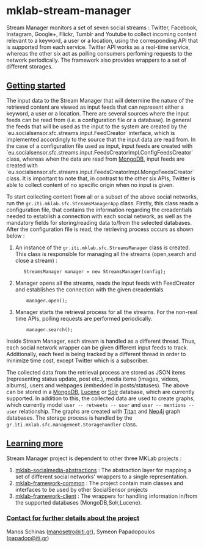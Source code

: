 mklab-stream-manager
===========================

<p>Stream Manager monitors a set of seven social streams : Twitter, Facebook, Instagram, Google+, Flickr, Tumblr and Youtube to collect incoming content relevant to a keyword, a user or a location, using the corresponding API that is supported from each service. Twitter API works as a real-time service, whereas the other six act as polling consumers perfoming requests to the network periodically. The framework also provides wrappers to a set of different storages.</p>

<h2><u>Getting started</u></h2>
The input data to the Stream Manager that will determine the nature of the retrieved content are viewed as input feeds that can represent either a keyword, a user or a location. There are several sources where the input feeds can be read from (i.e. a configuration file or a database). In general the feeds that will be used as the input to the system are created by the `eu.socialsensor.sfc.streams.input.FeedCreator` interface, which is implemented accordingly to the source that the input data are read from. In the case of a configuration file used as input, input feeds are created with `eu.socialsensor.sfc.streams.input.FeedsCreatorImpl.ConfigFeedsCreator` class, whereas when the data are read from <a href="http://www.mongodb.org/">MongoDB</a>, input feeds are created with `eu.socialsensor.sfc.streams.input.FeedsCreatorImpl.MongoFeedsCreator` class. It is important to note that, in contrast to the other six APIs, Twitter is able to collect content of no specific origin when no input is given.

To start collecting content from all or a subset of the above social networks, run the `gr.iti.mklab.sfc.StreamsManagerApp` class. Firstly, this class reads a configuration file, that contains the information regarding the creadentials needed to establish a connection with each social network, as well as the mandatory fields for storing/reading data to/from the selected databases. After the configuration file is read, the retrieving process occurs as shown below : 

1. An instance of the  `gr.iti.mklab.sfc.StreamsManager` class is created. This class is responsible for managing all the streams (open,search and close a stream) : 

          StreamsManager manager = new StreamsManager(config);
          

2. Manager opens all the streams, reads the input feeds with FeedCreator and establishes the connection with the given creadentials


           manager.open();  
           
3. Manager starts the retrieval process for all the streams. For the non-real time APIs, polling requests are performed periodically. 
    
           manager.search();
    

Inside Stream Manager, each stream is handled as a different thread. Thus, each social network wrapper can be given different input feeds to track. Additionally, each feed is being tracked by a different thread in order to minimize time cost, except Twitter which is a subscriber.

The collected data from the retrieval process are stored as JSON items (representing status update, post etc.), media items (images, videos, albums), users and webpages (embedded in posts/statuses). The above can be stored in a <a href="http://www.mongodb.org/">MongoDB</a>, <a href="http://lucene.apache.org/">Lucene</a> or <a href="http://lucene.apache.org/solr/">Solr</a> database, which are currently supported. In addition to this, the collected data are used to create graphs, which currently model `user -- retweets -- user` and `user -- mentions -- user` relationship. The graphs are created with <a href="http://thinkaurelius.github.io/titan/">Titan</a> and <a href="http://www.neo4j.org/">Neo4j</a> graph databases. The storage process is handled by the `gr.iti.mklab.sfc.management.Storagehandler` class.

<h2><u>Learning more</u></h2>

Stream Manager project is dependent to other three MKLab projects : 

1. <a href="https://github.com/MKLab-ITI/mklab-socialmedia-abstractions">mklab-socialmedia-abstractions</a> : The abstraction layer for mapping a set of different social networks' wrappers to a single representation. 
2. <a href="https://github.com/MKLab-ITI/mklab-framework-common"> mklab-framework-common</a> : The project contain main classes and interfaces to be used by other SocialSensor projects
3. <a href="https://github.com/MKLab-ITI/mklab-framework-client"> mklab-framework-client</a> : The wrappers for handling information in/from the supported databases (MongoDB,Solr,Lucene).


<h3><u>Contact for further details about the project</u></h3>


Manos Schinas (manosetro@iti.gr), Symeon Papadopoulos (papadop@iti.gr)
